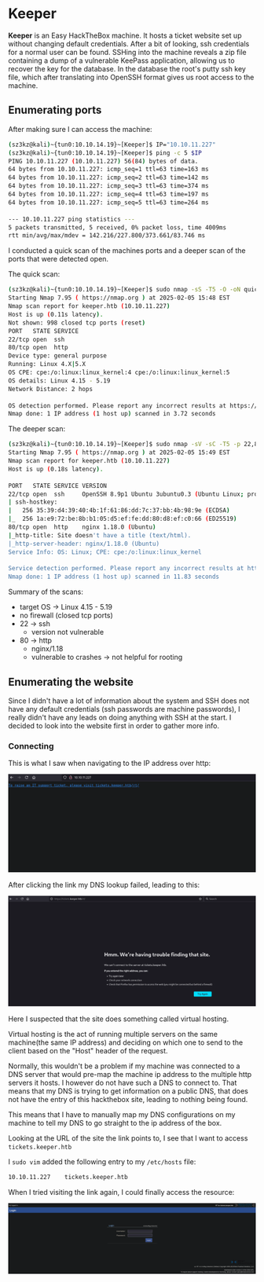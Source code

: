# Keeper
**Keeper** is an Easy HackTheBox machine. It hosts a ticket website set up without changing default credentials. After a bit of looking, ssh credentials for a normal user can be found. SSHing into the machine reveals a zip file containing a dump of a vulnerable KeePass application, allowing us to recover the key for the database. In the database the root's putty ssh key file, which after translating into OpenSSH format gives us root access to the machine.

## Enumerating ports
After making sure I can access the machine:

```bash
(sz3kz@kali)~{tun0:10.10.14.19}~[Keeper]$ IP="10.10.11.227"
(sz3kz@kali)~{tun0:10.10.14.19}~[Keeper]$ ping -c 5 $IP
PING 10.10.11.227 (10.10.11.227) 56(84) bytes of data.
64 bytes from 10.10.11.227: icmp_seq=1 ttl=63 time=163 ms
64 bytes from 10.10.11.227: icmp_seq=2 ttl=63 time=142 ms
64 bytes from 10.10.11.227: icmp_seq=3 ttl=63 time=374 ms
64 bytes from 10.10.11.227: icmp_seq=4 ttl=63 time=197 ms
64 bytes from 10.10.11.227: icmp_seq=5 ttl=63 time=264 ms

--- 10.10.11.227 ping statistics ---
5 packets transmitted, 5 received, 0% packet loss, time 4009ms
rtt min/avg/max/mdev = 142.216/227.800/373.661/83.746 ms
```

I conducted a quick scan of the machines ports and a deeper scan of the ports that were detected open.

The quick scan:

```bash
(sz3kz@kali)~{tun0:10.10.14.19}~[Keeper]$ sudo nmap -sS -T5 -O -oN quick-scan.txt $IP
Starting Nmap 7.95 ( https://nmap.org ) at 2025-02-05 15:48 EST
Nmap scan report for keeper.htb (10.10.11.227)
Host is up (0.11s latency).
Not shown: 998 closed tcp ports (reset)
PORT   STATE SERVICE
22/tcp open  ssh
80/tcp open  http
Device type: general purpose
Running: Linux 4.X|5.X
OS CPE: cpe:/o:linux:linux_kernel:4 cpe:/o:linux:linux_kernel:5
OS details: Linux 4.15 - 5.19
Network Distance: 2 hops

OS detection performed. Please report any incorrect results at https://nmap.org/submit/ .
Nmap done: 1 IP address (1 host up) scanned in 3.72 seconds
```

The deeper scan:

```bash
(sz3kz@kali)~{tun0:10.10.14.19}~[Keeper]$ sudo nmap -sV -sC -T5 -p 22,80 -oN version-scan.txt $IP
Starting Nmap 7.95 ( https://nmap.org ) at 2025-02-05 15:49 EST
Nmap scan report for keeper.htb (10.10.11.227)
Host is up (0.18s latency).

PORT   STATE SERVICE VERSION
22/tcp open  ssh     OpenSSH 8.9p1 Ubuntu 3ubuntu0.3 (Ubuntu Linux; protocol 2.0)
| ssh-hostkey:
|   256 35:39:d4:39:40:4b:1f:61:86:dd:7c:37:bb:4b:98:9e (ECDSA)
|_  256 1a:e9:72:be:8b:b1:05:d5:ef:fe:dd:80:d8:ef:c0:66 (ED25519)
80/tcp open  http    nginx 1.18.0 (Ubuntu)
|_http-title: Site doesn't have a title (text/html).
|_http-server-header: nginx/1.18.0 (Ubuntu)
Service Info: OS: Linux; CPE: cpe:/o:linux:linux_kernel

Service detection performed. Please report any incorrect results at https://nmap.org/submit/ .
Nmap done: 1 IP address (1 host up) scanned in 11.83 seconds
```

Summary of the scans:
* target OS -> Linux 4.15 - 5.19
* no firewall (closed tcp ports)
* 22 -> ssh
  * version not vulnerable
* 80 -> http
  * nginx/1.18
  * vulnerable to crashes -> not helpful for rooting

## Enumerating the website
Since I didn't have a lot of information about the system and SSH does not have any default credentials (ssh passwords are machine passwords), I really didn't have any leads on doing anything with SSH at the start. I decided to look into the website first in order to gather more info.

### Connecting
This is what I saw when navigating to the IP address over http:

![Site showing a link to another page](images/visiting-main-site.png)

After clicking the link my DNS lookup failed, leading to this:

![Firefox can't find site from link](images/trouble-finding-site.png)

Here I suspected that the site does something called virtual hosting.

Virtual hosting is the act of running multiple servers on the same machine(the same IP address) and deciding on which one to send to the client based on the "Host" header of the request.

Normally, this wouldn't be a problem if my machine was connected to a DNS server that would pre-map the machine ip address to the multiple http servers it hosts. I however do not have such a DNS to connect to. That means that my DNS is trying to get information on a public DNS, that does not have the entry of this hackthebox site, leading to nothing being found.

This means that I have to manually map my DNS configurations on my machine to tell my DNS to go straight to the ip address of the box.

Looking at the URL of the site the link points to, I see that I want to access `tickets.keeper.htb`

I `sudo vim` added the following entry to my `/etc/hosts` file:

```bash
10.10.11.227    tickets.keeper.htb
```

When I tried visiting the link again, I could finally access the resource:

![Firefox finally shows the site that the link pointed to](images/tickets-login-page.png)
